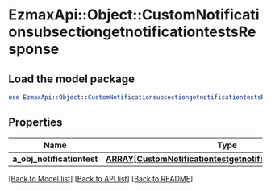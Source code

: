 # EzmaxApi::Object::CustomNotificationsubsectiongetnotificationtestsResponse

## Load the model package
```perl
use EzmaxApi::Object::CustomNotificationsubsectiongetnotificationtestsResponse;
```

## Properties
Name | Type | Description | Notes
------------ | ------------- | ------------- | -------------
**a_obj_notificationtest** | [**ARRAY[CustomNotificationtestgetnotificationtestsResponse]**](CustomNotificationtestgetnotificationtestsResponse.md) |  | 

[[Back to Model list]](../README.md#documentation-for-models) [[Back to API list]](../README.md#documentation-for-api-endpoints) [[Back to README]](../README.md)


